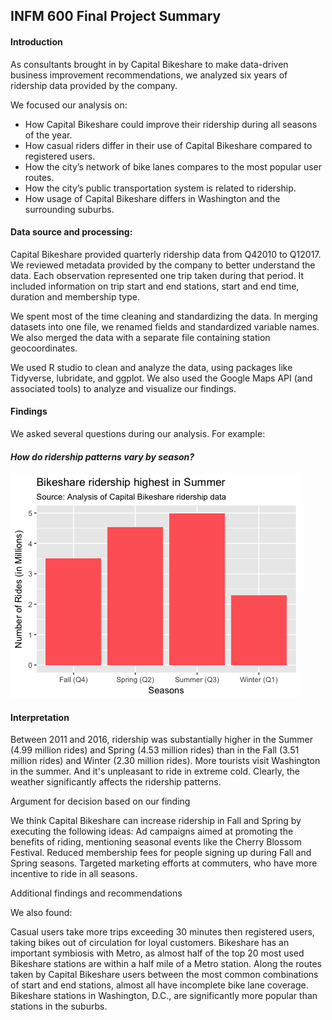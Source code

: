 ## INFM 600 Final Project Summary

#### Introduction
As consultants brought in by Capital Bikeshare to make data-driven business improvement recommendations, we analyzed six years of ridership data provided by the company. 

We focused our analysis on: 

* How Capital Bikeshare could improve their ridership during all seasons of the year. 
* How casual riders differ in their use of Capital Bikeshare compared to registered users.  
* How the city’s network of bike lanes compares to the most popular user routes.
* How the city’s public transportation system is related to ridership. 
* How usage of Capital Bikeshare differs in Washington and the surrounding suburbs.

#### Data source and processing:

Capital Bikeshare provided quarterly ridership data from Q42010 to Q12017.  We reviewed metadata provided by the company to better understand the data.   Each observation represented one trip taken during that period.  It included information on trip start and end stations, start and end time, duration and membership type. 
 
We spent most of the time cleaning and standardizing the data.  In merging datasets into one file, we renamed fields and standardized variable names.  We also merged the data with a separate file containing station geocoordinates. 

We used R studio to clean and analyze the data, using packages like Tidyverse, lubridate, and ggplot. We also used the Google Maps API (and associated tools) to analyze and visualize our findings.

#### Findings

We asked several questions during our analysis.  For example:

#### _How do ridership patterns vary by season?_ 

![Ridership patters by seasons](/findings/plots/season_trips_plot.png?raw=true "Seasonal Ridership")

#### Interpretation

Between 2011 and 2016, ridership was substantially higher in the Summer (4.99 million rides) and Spring (4.53 million rides) than in the Fall (3.51 million rides) and Winter (2.30 million rides).  More tourists visit Washington in the summer.  And it's unpleasant to ride in extreme cold. Clearly, the weather significantly affects the ridership patterns.

Argument for decision based on our finding

We think Capital Bikeshare can increase ridership in Fall and Spring by executing the following ideas:
Ad campaigns aimed at promoting the benefits of riding, mentioning seasonal events like the Cherry Blossom Festival. 
Reduced membership fees for people signing up during Fall and Spring seasons. 
Targeted marketing efforts at commuters, who have more incentive to ride in all seasons. 

Additional findings and recommendations

We also found:

Casual users take more trips exceeding 30 minutes then registered users, taking bikes out of circulation for loyal customers. 
Bikeshare has an important symbiosis with Metro, as almost half of the top 20 most used Bikeshare stations are within a half mile of a Metro station. 
Along the routes taken by Capital Bikeshare users between the most common combinations of start and end stations, almost all have incomplete bike lane coverage. 
Bikeshare stations in Washington, D.C., are significantly more popular than stations in the suburbs. 
